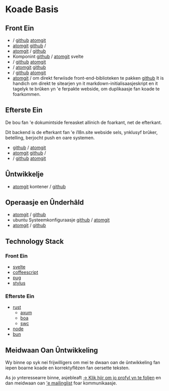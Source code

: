 # Koade Basis

## Front Ein

* / [github](https://github.com/i18n-site/site) [atomgit](https://atomgit.com/i18n/proto)
* [atomgit](https://atomgit.com/i18n/md) [github](https://github.com/i18n-site/md) /
* [atomgit](https://atomgit.com/i18n/18x) / [github](https://github.com/i18n-site/18x)
* Komponint [github](https://github.com/i18n-site/plugin) / [atomgit](https://atomgit.com/i18n/plugin) svelte
* / [github](https://github.com/i18n-site/proto) [atomgit](https://atomgit.com/i18n/proto)
* / [atomgit](https://atomgit.com/i18n/lib) [github](https://github.com/i18n-site/lib)
* / [github](https://github.com/i18n-site/ie) [atomgit](https://atomgit.com/i18n/ie)
* [atomgit](https://atomgit.com/i18n/x) / om direkt ferwiisde front-end-biblioteken te pakken [github](https://github.com/i18n-site/x)
  It is handich om direkt te sitearjen yn it markdown-initialisaasjeskript en it tagelyk te brûken yn 'e ferpakte webside, om duplikaasje fan koade te foarkommen.

## Efterste Ein

De bou fan 'e dokumintside fereasket allinich de foarkant, net de efterkant.

Dit backend is de efterkant fan 'e i18n.site webside sels, ynklusyf brûker, betelling, berjocht push en oare systemen.

* [github](https://github.com/i18n-api/srv) / [atomgit](https://atomgit.com/i18n-api/srv)
* [atomgit](https://atomgit.com/i18n-api/pub) [github](https://github.com/i18n-api/pub) /
* / [github](https://github.com/i18n-site/rust) [atomgit](https://atomgit.com/i18n/rust)

## Ûntwikkelje

* [atomgit](https://atomgit.com/i18n-api/srv.docker) kontener / [github](https://github.com/i18n-api/srv.docker)

## Operaasje en Ûnderhâld

* [atomgit](https://atomgit.com/i18n-ops/ops) / [github](https://github.com/i18n-ops/ops)
* ubuntu Systeemkonfiguraasje [github](https://github.com/i18n-ops/ubuntu) / [atomgit](https://atomgit.com/i18n-ops/ubuntu)
* [atomgit](https://atomgit.com/i18n/cron) / [github](https://github.com/i18n-cron/cron)

## Technology Stack

### Front Ein

* [svelte](//svelte.dev)
* [coffeescript](//coffeescript.org)
* [pug](https://github.com/pugjs/pug)
* [stylus](https://stylus.com)

### Efterste Ein

* [rust](//rust.org)
  * [axum](//github.com/tokio-rs/axum)
  * [boa](//github.com/boa-dev/boa)
  * [swc](//swc.rs)
* [node](//nodejs.org)
* [bun](//bun.dev)

## Meidwaan Oan Ûntwikkeling

Wy binne op syk nei frijwilligers om mei te dwaan oan de ûntwikkeling fan iepen boarne koade en korrektyflêzen fan oersette teksten.

As jo ynteressearre binne, asjebleaft [→ Klik hjir om jo profyl yn te foljen](https://ggl.link/i18n) en dan meidwaan oan ['e mailinglist](https://groups.google.com/u/2/g/i18n-site) foar kommunikaasje.